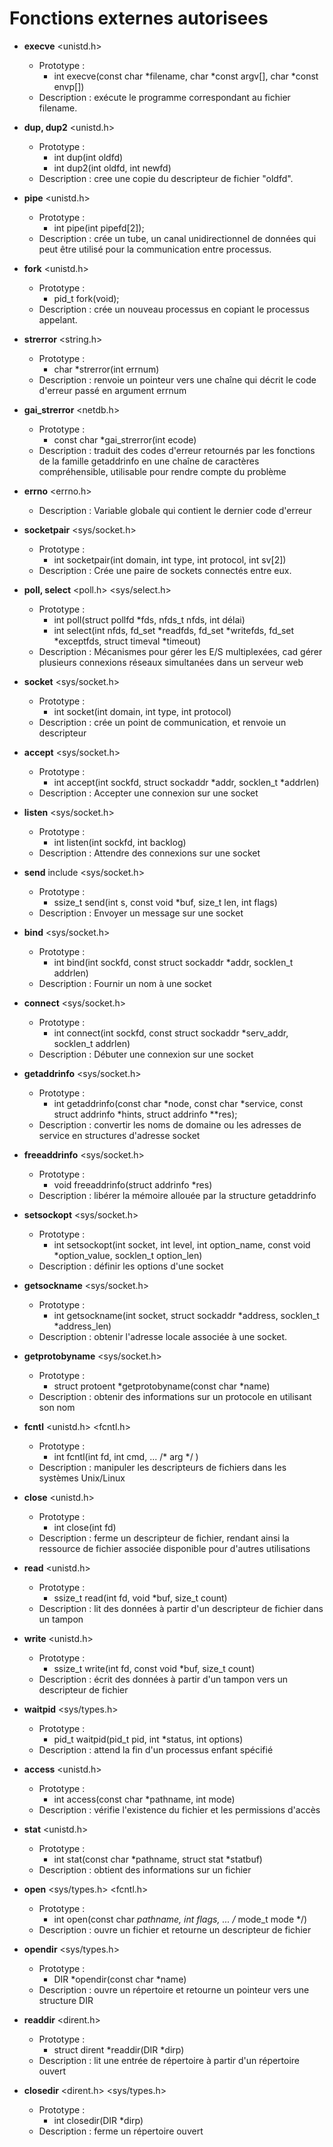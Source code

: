 # Fonctions externes autorisees

* **execve** <unistd.h>
	* Prototype :
		* int execve(const char *filename, char *const argv[], char *const envp[]) 
	* Description : exécute le programme correspondant au fichier filename.

* **dup, dup2** <unistd.h>
	* Prototype :
		* int dup(int oldfd)
		* int dup2(int oldfd, int newfd)
	* Description : cree une copie du descripteur de fichier "oldfd".

* **pipe** <unistd.h>
	* Prototype :
		* int pipe(int pipefd[2]);
	* Description : crée un tube, un canal unidirectionnel de données qui peut être utilisé pour la communication entre processus.

* **fork** <unistd.h>
	* Prototype :
		* pid_t fork(void);
	* Description : crée un nouveau processus en copiant le processus appelant.

* **strerror** <string.h>
	* Prototype :
		* char *strerror(int errnum)
	* Description : renvoie un pointeur vers une chaîne qui décrit le code d'erreur passé en argument errnum

* **gai_strerror** <netdb.h>
	* Prototype :
		* const char *gai_strerror(int ecode)
	* Description : traduit des codes d'erreur retournés par les fonctions de la famille getaddrinfo en une chaîne de caractères compréhensible, utilisable pour rendre compte du problème 

* **errno** <errno.h>
	* Description : Variable globale qui contient le dernier code d'erreur

* **socketpair** <sys/socket.h>
	* Prototype :
		*  int socketpair(int domain, int type, int protocol, int sv[2])
	* Description : Crée une paire de sockets connectés entre eux.

* **poll, select** <poll.h> <sys/select.h> 
	* Prototype :
		* int poll(struct pollfd *fds, nfds_t nfds, int délai)
		* int select(int nfds, fd_set *readfds, fd_set *writefds, fd_set *exceptfds, struct timeval *timeout)
	* Description : Mécanismes pour gérer les E/S multiplexées, cad gérer plusieurs connexions réseaux simultanées dans un serveur web

* **socket** <sys/socket.h>
	* Prototype :
		* int socket(int domain, int type, int protocol)
	* Description : crée un point de communication, et renvoie un descripteur

* **accept** <sys/socket.h>
	* Prototype :
		* int accept(int sockfd, struct sockaddr *addr, socklen_t *addrlen)
	* Description : Accepter une connexion sur une socket

* **listen** <sys/socket.h>
	* Prototype :
		* int listen(int sockfd, int backlog)
	* Description : Attendre des connexions sur une socket 

* **send** include <sys/socket.h>
	* Prototype :
		* ssize_t send(int s, const void *buf, size_t len, int flags)
	* Description : Envoyer un message sur une socket  

* **bind** <sys/socket.h>
	* Prototype :
		* int bind(int sockfd, const struct sockaddr *addr, socklen_t addrlen)
	* Description : Fournir un nom à une socket 

* **connect** <sys/socket.h>
	* Prototype :
		* int connect(int sockfd, const struct sockaddr *serv_addr, socklen_t addrlen)
	* Description : Débuter une connexion sur une socket 

* **getaddrinfo** <sys/socket.h>
	* Prototype :
		* int getaddrinfo(const char *node, const char *service, const struct addrinfo *hints, struct addrinfo **res);
	* Description : convertir les noms de domaine ou les adresses de service en structures d'adresse socket

* **freeaddrinfo** <sys/socket.h>
	* Prototype :
		* void freeaddrinfo(struct addrinfo *res)
	* Description : libérer la mémoire allouée par la structure getaddrinfo

* **setsockopt** <sys/socket.h>
	* Prototype :
		* int setsockopt(int socket, int level, int option_name, const void *option_value, socklen_t option_len)
	* Description : définir les options d'une socket

* **getsockname** <sys/socket.h>
	* Prototype :
		* int getsockname(int socket, struct sockaddr *address, socklen_t *address_len)
	* Description : obtenir l'adresse locale associée à une socket.

* **getprotobyname** <sys/socket.h>
	* Prototype :
		* struct protoent *getprotobyname(const char *name)
	* Description : obtenir des informations sur un protocole en utilisant son nom

* **fcntl** <unistd.h> <fcntl.h>
	* Prototype :
		* int fcntl(int fd, int cmd, ... /* arg */ )
	* Description : manipuler les descripteurs de fichiers dans les systèmes Unix/Linux

* **close** <unistd.h>
	* Prototype :
		* int close(int fd)
	* Description : ferme un descripteur de fichier, rendant ainsi la ressource de fichier associée disponible pour d'autres utilisations

* **read** <unistd.h>
	* Prototype :
		* ssize_t read(int fd, void *buf, size_t count)
	* Description : lit des données à partir d'un descripteur de fichier dans un tampon

* **write** <unistd.h>
	* Prototype :
		* ssize_t write(int fd, const void *buf, size_t count)
	* Description : écrit des données à partir d'un tampon vers un descripteur de fichier

* **waitpid** <sys/types.h>
	* Prototype :
		* pid_t waitpid(pid_t pid, int *status, int options)
	* Description : attend la fin d'un processus enfant spécifié


* **access** <unistd.h>
	* Prototype :
		* int access(const char *pathname, int mode)
	* Description : vérifie l'existence du fichier et les permissions d'accès

* **stat** <unistd.h>
	* Prototype :
		* int stat(const char *pathname, struct stat *statbuf)
	* Description : obtient des informations sur un fichier

* **open** <sys/types.h> <fcntl.h>
	* Prototype :
		* int open(const char *pathname, int flags, ... /* mode_t mode */)
	* Description : ouvre un fichier et retourne un descripteur de fichier

* **opendir** <sys/types.h>
	* Prototype :
		* DIR *opendir(const char *name)
	* Description :  ouvre un répertoire et retourne un pointeur vers une structure DIR

* **readdir** <dirent.h>
	* Prototype :
		* struct dirent *readdir(DIR *dirp)
	* Description : lit une entrée de répertoire à partir d'un répertoire ouvert

* **closedir** <dirent.h> <sys/types.h>
	* Prototype :
		* int closedir(DIR *dirp)
	* Description : ferme un répertoire ouvert